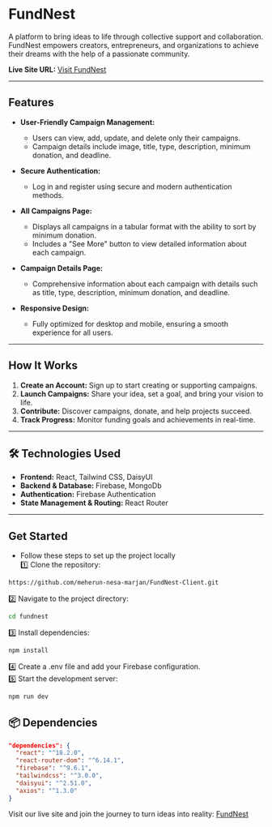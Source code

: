 # FundNest  

A platform to bring ideas to life through collective support and collaboration. FundNest empowers creators, entrepreneurs, and organizations to achieve their dreams with the help of a passionate community.  

**Live Site URL:** [Visit FundNest](https://my-new-assingment-10.web.app/)  

---

## Features  

- **User-Friendly Campaign Management:**  
   - Users can view, add, update, and delete only their campaigns.  
   - Campaign details include image, title, type, description, minimum donation, and deadline.  

- **Secure Authentication:**  
   - Log in and register using secure and modern authentication methods.  

- **All Campaigns Page:**  
   - Displays all campaigns in a tabular format with the ability to sort by minimum donation.  
   - Includes a "See More" button to view detailed information about each campaign.  

- **Campaign Details Page:**  
   - Comprehensive information about each campaign with details such as title, type, description, minimum donation, and deadline.  

- **Responsive Design:**  
   - Fully optimized for desktop and mobile, ensuring a smooth experience for all users.  

---

## How It Works  

1. **Create an Account:** Sign up to start creating or supporting campaigns.  
2. **Launch Campaigns:** Share your idea, set a goal, and bring your vision to life.  
3. **Contribute:** Discover campaigns, donate, and help projects succeed.  
4. **Track Progress:** Monitor funding goals and achievements in real-time.  

---
## 🛠️ Technologies Used
   - **Frontend:** React, Tailwind CSS, DaisyUI
   - **Backend & Database:** Firebase, MongoDb
   - **Authentication:** Firebase Authentication
   - **State Management & Routing:** React Router

---
## Get Started  
- Follow these steps to set up the project locally<br>
1️⃣ Clone the repository:

```sh
https://github.com/meherun-nesa-marjan/FundNest-Client.git
```
2️⃣ Navigate to the project directory:

```sh
cd fundnest
```
3️⃣ Install dependencies:

```sh
npm install
```
4️⃣ Create a .env file and add your Firebase configuration.<br>
5️⃣ Start the development server:
```sh
npm run dev
```

## 📦 Dependencies
```json
"dependencies": {
  "react": "^18.2.0",
  "react-router-dom": "^6.14.1",
  "firebase": "^9.6.1",
  "tailwindcss": "^3.0.0",
  "daisyui": "^2.51.0",
  "axios": "^1.3.0"
}

```


Visit our live site and join the journey to turn ideas into reality: [FundNest](https://my-new-assingment-10.web.app/)  
